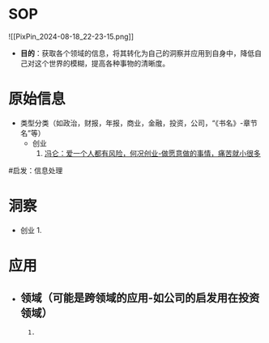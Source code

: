 # SOP

![[PixPin_2024-08-18_22-23-15.png]]

- **目的**：获取各个领域的信息，将其转化为自己的洞察并应用到自身中，降低自己对这个世界的模糊，提高各种事物的清晰度。

# 原始信息

- 类型分类（如政治，财报，年报，商业，金融，投资，公司，“《书名》-章节名”等）
	- 创业
		1. [冯仑：爱一个人都有风险，何况创业-做愿意做的事情，痛苦就小很多](https://www.36kr.com/p/2951975009329544) 

#启发：信息处理
# 洞察

- 创业
	1. 

# 应用

- 领域（可能是跨领域的应用-如公司的启发用在投资领域）
	- 
		1. 

